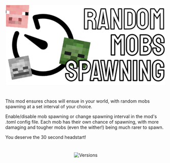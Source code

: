 <p align="center"><img src="src/main/resources/logofile.png" alt="Logo" width="500"></p>
<h1 align="center"></h1>
This mod ensures chaos will ensue in your world, with random mobs spawning at a set interval of your choice.

Enable/disable mob spawning or change spawning interval in the mod's .toml config file.
Each mob has their own chance of spawning, with more damaging and tougher mobs (even the wither!) being much rarer to spawn.

You deserve the 30 second headstart!
<h1 align="center"></h1>

<p align="center"><img alt="Versions" src="https://img.shields.io/badge/Supported%20Versions-1.21_|_1.20.1-red"></p>

